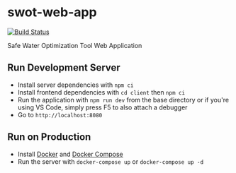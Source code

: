 # swot-web-app

[![Build Status](https://dev.azure.com/safeh2o/SWOT/_apis/build/status/safeh2o.swot-web-app?branchName=master)](https://dev.azure.com/safeh2o/SWOT/_build/latest?definitionId=1&branchName=master)

Safe Water Optimization Tool Web Application

## Run Development Server

-   Install server dependencies with `npm ci`
-   Install frontend dependencies with `cd client` then `npm ci`
-   Run the application with `npm run dev` from the base directory or if you're using VS Code, simply press F5 to also attach a debugger
-   Go to `http://localhost:8080`

## Run on Production

-   Install [Docker](https://docs.docker.com/engine/install/) and [Docker Compose](https://docs.docker.com/compose/install/)
-   Run the server with `docker-compose up` or `docker-compose up -d`
